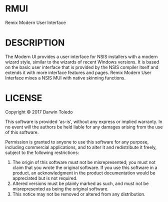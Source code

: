 # RMUI
Remix Modern User Interface

# DESCRIPTION
The Modern UI provides a user interface for NSIS installers with a modern wizard style, similar to the wizards of recent Windows versions. It is based on the basic user interface that is provided by the NSIS compiler itself and extends it with more interface features and pages.
Remix Modern User Interface mixes a NSIS MUI with native skinning functions.


# LICENSE

Copyright © 2017 Darwin Toledo

This software is provided 'as-is', without any express or implied warranty. In no event will the authors be held liable for any damages arising from the use of this software.

Permission is granted to anyone to use this software for any purpose, including commercial applications, and to alter it and redistribute it freely, subject to the following restrictions:

1. The origin of this software must not be misrepresented; you must not claim that you wrote the original software.
   If you use this software in a product, an acknowledgment in the product documentation would be appreciated but is not required.
2. Altered versions must be plainly marked as such, and must not be misrepresented as being the original software.
3. This notice may not be removed or altered from any distribution.
